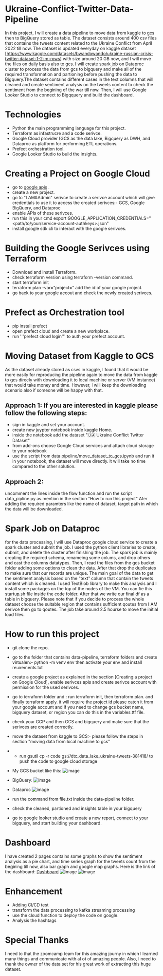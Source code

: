 # Ukraine-Conflict-Twitter-Data-Pipeline
In this project, I will create a data pipeline to move data from kaggle to gcs then to BigQuery stored as table. The dataset consists around 400 csv files that contains the tweets content related to the Ukraine Conflict from April 2022 till now. The dataset is updated everyday on kaggle dataset [https://www.kaggle.com/datasets/bwandowando/ukraine-russian-crisis-twitter-dataset-1-2-m-rows] with size around 20 GB now,  and I will move the files on daily basis also to gcs. I will create spark job on Dataproc cluster to process the data from gcs to bigquery and make all of the required transformation and partioning before pushing the data to Bigquery.The dataset contains different cases in the text columns that will cleaned and create sentiment analysis on the tweets content to check the sentiment from the begining of the war till now. Then, I will use Google Looker Studio to connect to Bigqquery and build the dashboard. 

# Technologies
- Python the main programmimg language for this project.
- Terraform as infastrucre and a code serivce.
- Google Cloud provider (GCS as the data lake, Bigquery as DWH, and Dataproc as platform for performing ETL operations.
- Prefect orchestration tool.
- Google Looker Studio to build the insights.

# Creating a Project on Google Cloud
- go to [google apis](https://cloud.google.com/) .
- create a new project.
- go to "I AM&Admin" serivce to create a serivce account which will give credentials to use it to access the created serivces:- GCS, Google BigQuery, and Dataproc
- enable APIs of these serivces.
- run this in your cmd export GOOGLE_APPLICATION_CREDENTIALS="<path/to/your/service-account-authkeys>.json"
- install google sdk cli to interact with the google serivces.

# Building the Google Serivces using Terraform
- Download and install Terraform.
- check terraform version using terraform -version command. 
- start terraform init
- terraform plan -var="project=<your-gcp-project-id>" add the id of your google project.
- go back to your google accout and check the newly created serivces.

# Prefect as Orchestration tool
- pip install prefect
- open prefect cloud and create a new workplace.
- run '''prefect cloud login''' to auth your prefect account.

# Moving Dataset from Kaggle to GCS
As the dataset already stored as csvs in kaggle, I found that it would be more easily for reproducing the pipeline again to move the data from kaggle to gcs direcly with downloading it to local machine or server (VM instance) that would take money and time. However, I will keep the downloading scenario also if someone will be happy with that.
## Approach 1: If you are interested in kaggle please follow the following steps:
- sign in kaggle and set your account.
- create new juypter notebook inside kaggle Home.
- inside the notebook add the dataset "🇺🇦 Ukraine Conflict Twitter Dataset"
- from add-ons choose Google Cloud services and attach cloud storage to your notebook
- use the script from data pipeline/move_dataset_to_gcs.ipynb and run it in your notebook, the dataset will move directly. it will take no time compared to the other solution.

## Approach 2: 
uncomment the lines inside the flow function and run the script data_pipline.py as mention in the section "How to run this project" Afer adding the required paramters like the name of dataset, target path in which the data will be downloaded.

# Spark Job on Dataproc
for the data processing, I will use Dataproc google cloud service to create a spark cluster and submit the job. 
 I used the python client libraries to create, submit, and delete the cluster after finishing the job. The spark job is mainly creating the required schema, renameing some colums, and drop others and cast the columns datatypes. Then, I read the files from the gcs bucket folder adding some options to clean the data. After that drop the duplicates to make sure that our records are unique. The main goal of the data to get the sentiment analysis based on the "text" column that contain the tweets content which is cleaned. I used TextBlob library to make this analysis and I install some packages on the top of the nodes of the VM. You can fie this startup.sh file inside the code folder.
 After that we write our final df as a table in bigquery.
 Please note that if you decide to process the whole dataset choose the suitable region that contains sufficient qoutes from I AM serivce then go to qoutes. 
 The job take around 2.5 hourse to move the initial load files. 
  
# How to run this project
- git clone the repo.
- go to the folder that contains data-pipeline, terraform folders and create virtualen:- python -m venv env then activate your env and install reuirements.txt
- create a google project as explained in the section [Creating a project on Google Cloud], enable serivces apis and create serivce account with permission for the used serivces.
- go to terraform folder and : run terraform init, then terraform plan. and finally terraform apply. it will require the project id please catch it from your google account and if you need to change gcs bucket name, bigquery dataset, or region you can do this in the variables.ttf file. 
- check your GCP and then GCS and bigquery and make sure that the serivces are created correctly.
- move the dataset from kaggle to GCS:- please follow the steps in section "moving data from local machine to gcs" 
- - run  gsutil cp -r code gs://dtc_data_lake_ukraine-tweets-381418/ to push the code to google cloud storage
- My GCS bucket like this:
 ![image](https://user-images.githubusercontent.com/56610966/230196070-c216eac2-225e-4ab3-806f-22dde95740cc.png)
- BigQuery:
 ![image](https://user-images.githubusercontent.com/56610966/230196268-dbb02d52-c6b0-4407-87c7-3c0695c56205.png)
- Dataproc
 ![image](https://user-images.githubusercontent.com/56610966/230197784-965fe371-1695-459d-bf1a-796da7d4c15d.png)

- run the command from file.txt inside the data-pipeline folder.
- check the cleaned, partioned and insights table in your bigquery
- go to google looker studio and create a new report, connect to your bigquery, and start building your dashboard. 

# Dashboard
I have created 2 pages contains some graphs to show the sentiment analysis as a pie chart, and time series graph for the tweets count from the begining till now, also bar graph and google map graphs. Here is the link of the dashboard: [Dashboard]( https://lookerstudio.google.com/reporting/3ab0ab8b-7e45-4c9c-8b38-75e0bd780b2c )
 ![image](https://user-images.githubusercontent.com/56610966/230194759-6d78c339-b30f-47d8-a881-e019f6b8c32a.png)
![image](https://user-images.githubusercontent.com/56610966/230195149-0a695855-b7c8-451c-bbc9-a9810db4a651.png)

 # Enhancement
 - Adding CI/CD test
 - transform the data processing to kafka streaming processing 
 - use the cloud function to deploy the code on google.
 - Analysis the hashtags

 
# Special Thanks
 
 I need to that the zoomcamp team for this amazing journy in which I learned many things and communicate with al ot of amazing people. Also, I need to thank the owner of the data set for his great work of extracting this huge dataset.

